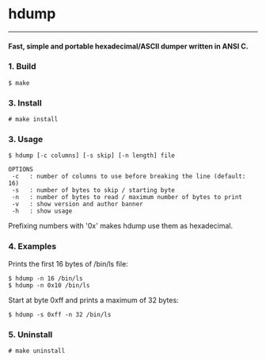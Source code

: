 # hdump
____________________________________________________

#### Fast, simple and portable hexadecimal/ASCII dumper written in ANSI C.

### 1. Build
    $ make

### 3. Install
    # make install

### 3. Usage
    $ hdump [-c columns] [-s skip] [-n length] file

    OPTIONS
     -c   : number of columns to use before breaking the line (default: 16)
     -s   : number of bytes to skip / starting byte
     -n   : number of bytes to read / maximum number of bytes to print
     -v   : show version and author banner
     -h   : show usage

Prefixing numbers with '0x' makes hdump use them as hexadecimal.

### 4. Examples

Prints the first 16 bytes of /bin/ls file:

    $ hdump -n 16 /bin/ls
    $ hdump -n 0x10 /bin/ls

Start at byte 0xff and prints a maximum of 32 bytes:

    $ hdump -s 0xff -n 32 /bin/ls

### 5. Uninstall
    # make uninstall
